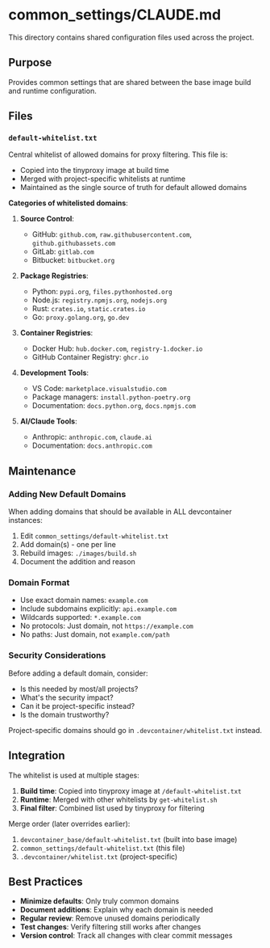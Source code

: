 # common_settings/CLAUDE.md

This directory contains shared configuration files used across the project.

## Purpose

Provides common settings that are shared between the base image build and runtime configuration.

## Files

### `default-whitelist.txt`

Central whitelist of allowed domains for proxy filtering. This file is:
- Copied into the tinyproxy image at build time
- Merged with project-specific whitelists at runtime
- Maintained as the single source of truth for default allowed domains

**Categories of whitelisted domains**:

1. **Source Control**:
   - GitHub: `github.com`, `raw.githubusercontent.com`, `github.githubassets.com`
   - GitLab: `gitlab.com`
   - Bitbucket: `bitbucket.org`

2. **Package Registries**:
   - Python: `pypi.org`, `files.pythonhosted.org`
   - Node.js: `registry.npmjs.org`, `nodejs.org`
   - Rust: `crates.io`, `static.crates.io`
   - Go: `proxy.golang.org`, `go.dev`

3. **Container Registries**:
   - Docker Hub: `hub.docker.com`, `registry-1.docker.io`
   - GitHub Container Registry: `ghcr.io`

4. **Development Tools**:
   - VS Code: `marketplace.visualstudio.com`
   - Package managers: `install.python-poetry.org`
   - Documentation: `docs.python.org`, `docs.npmjs.com`

5. **AI/Claude Tools**:
   - Anthropic: `anthropic.com`, `claude.ai`
   - Documentation: `docs.anthropic.com`

## Maintenance

### Adding New Default Domains

When adding domains that should be available in ALL devcontainer instances:

1. Edit `common_settings/default-whitelist.txt`
2. Add domain(s) - one per line
3. Rebuild images: `./images/build.sh`
4. Document the addition and reason

### Domain Format

- Use exact domain names: `example.com`
- Include subdomains explicitly: `api.example.com`
- Wildcards supported: `*.example.com`
- No protocols: Just domain, not `https://example.com`
- No paths: Just domain, not `example.com/path`

### Security Considerations

Before adding a default domain, consider:
- Is this needed by most/all projects?
- What's the security impact?
- Can it be project-specific instead?
- Is the domain trustworthy?

Project-specific domains should go in `.devcontainer/whitelist.txt` instead.

## Integration

The whitelist is used at multiple stages:

1. **Build time**: Copied into tinyproxy image at `/default-whitelist.txt`
2. **Runtime**: Merged with other whitelists by `get-whitelist.sh`
3. **Final filter**: Combined list used by tinyproxy for filtering

Merge order (later overrides earlier):
1. `devcontainer_base/default-whitelist.txt` (built into base image)
2. `common_settings/default-whitelist.txt` (this file)
3. `.devcontainer/whitelist.txt` (project-specific)

## Best Practices

- **Minimize defaults**: Only truly common domains
- **Document additions**: Explain why each domain is needed
- **Regular review**: Remove unused domains periodically
- **Test changes**: Verify filtering still works after changes
- **Version control**: Track all changes with clear commit messages